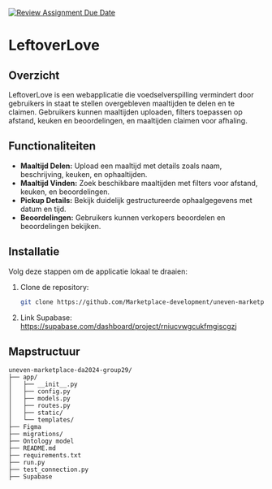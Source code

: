 [![Review Assignment Due Date](https://classroom.github.com/assets/deadline-readme-button-22041afd0340ce965d47ae6ef1cefeee28c7c493a6346c4f15d667ab976d596c.svg)](https://classroom.github.com/a/YzI0i2Iu)

# LeftoverLove

## Overzicht
LeftoverLove is een webapplicatie die voedselverspilling vermindert door gebruikers in staat te stellen overgebleven maaltijden te delen en te claimen. Gebruikers kunnen maaltijden uploaden, filters toepassen op afstand, keuken en beoordelingen, en maaltijden claimen voor afhaling.

## Functionaliteiten
- **Maaltijd Delen:** Upload een maaltijd met details zoals naam, beschrijving, keuken, en ophaaltijden.
- **Maaltijd Vinden:** Zoek beschikbare maaltijden met filters voor afstand, keuken, en beoordelingen.
- **Pickup Details:** Bekijk duidelijk gestructureerde ophaalgegevens met datum en tijd.
- **Beoordelingen:** Gebruikers kunnen verkopers beoordelen en beoordelingen bekijken.

## Installatie
Volg deze stappen om de applicatie lokaal te draaien:
1. Clone de repository:
   ```bash
   git clone https://github.com/Marketplace-development/uneven-marketplace-da2024-group29.git

2. Link Supabase:
   https://supabase.com/dashboard/project/rniucvwgcukfmgiscgzj

## Mapstructuur
```plaintext
uneven-marketplace-da2024-group29/
├── app/
│   ├── __init__.py
│   ├── config.py
│   ├── models.py
│   ├── routes.py
│   ├── static/
│   └── templates/
├── Figma
├── migrations/
├── Ontology model
├── README.md
├── requirements.txt
├── run.py
├── test_connection.py
├── Supabase

